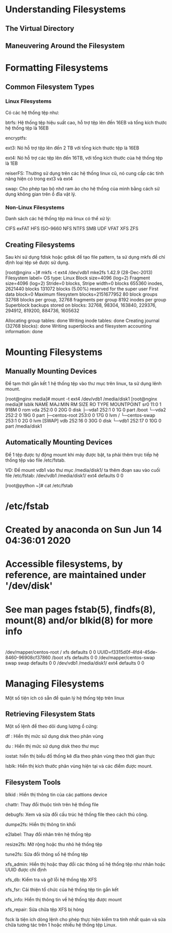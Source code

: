 # Understanding Filesystems 
## The Virtual Directory
## Maneuvering Around the Filesystem

# Formatting Filesystems
## Common Filesystem Types
### Linux Filesystems
Có các hệ thống tệp như:

btrfs: Hệ thống tệp hiệu suất cao, hỗ trợ tệp lên đến 16EB và tổng kích thước hệ thống tệp là 16EB

encryptfs:

ext3: Nó hỗ trợ tệp lên đến 2 TB với tổng kích thước tệp là 16EB

ext4: Nó hỗ trợ các tệp lên đến 16TB, với tổng kích thước của hệ thống tệp là 1EB

reiserFS: Thường sử dụng trên các hệ thống linux cũ, nó cung cấp các tính năng hiện có trong ext3 và ext4

swap: Cho phép tạo bộ nhớ ram ảo cho hệ thống của mình bằng cách sử dụng không gian trên ổ đĩa vật lý.

### Non-Linux Filesystems
Danh sách các hệ thống tệp mà linux có thể xử lý:

CIFS
exFAT
HFS
ISO-9660
NFS
NTFS
SMB
UDF
VFAT
XFS
ZFS
## Creating Filesystems
Sau khi sử dụng fdisk hoặc gdisk để tạo file pattern, ta sử dụng mkfs để chỉ định loại tệp sẽ được sử dụng.

[root@nginx ~]# mkfs -t ext4 /dev/vdb1
mke2fs 1.42.9 (28-Dec-2013)
Filesystem label=
OS type: Linux
Block size=4096 (log=2)
Fragment size=4096 (log=2)
Stride=0 blocks, Stripe width=0 blocks
655360 inodes, 2621440 blocks
131072 blocks (5.00%) reserved for the super user
First data block=0
Maximum filesystem blocks=2151677952
80 block groups
32768 blocks per group, 32768 fragments per group
8192 inodes per group
Superblock backups stored on blocks:
        32768, 98304, 163840, 229376, 294912, 819200, 884736, 1605632

Allocating group tables: done
Writing inode tables: done
Creating journal (32768 blocks): done
Writing superblocks and filesystem accounting information: done
# Mounting Filesystems
## Manually Mounting Devices
Để tạm thời gắn kết 1 hệ thống tệp vào thư mục trên linux, ta sử dụng lênh mount.

[root@nginx media]# mount -t ext4 /dev/vdb1 /media/disk1
[root@nginx media]# lsblk
NAME            MAJ:MIN RM  SIZE RO TYPE MOUNTPOINT
sr0              11:0    1  918M  0 rom
vda             252:0    0   20G  0 disk
├─vda1          252:1    0    1G  0 part /boot
└─vda2          252:2    0   19G  0 part
  ├─centos-root 253:0    0   17G  0 lvm  /
  └─centos-swap 253:1    0    2G  0 lvm  [SWAP]
vdb             252:16   0   30G  0 disk
└─vdb1          252:17   0   10G  0 part /media/disk1
## Automatically Mounting Devices
Để 1 tệp được tự động mount khi máy được bật, ta phải thêm trực tiếp hệ thống tệp vào file /etc/fstab.

VD: Để mount vdb1 vào thư mục /media/disk1/ ta thêm đoạn sau vào cuối file /etc/fstab: /dev/vdb1 /media/disk1/ ext4 defaults 0 0

[root@python ~]# cat /etc/fstab

#
# /etc/fstab
# Created by anaconda on Sun Jun 14 04:36:01 2020
#
# Accessible filesystems, by reference, are maintained under '/dev/disk'
# See man pages fstab(5), findfs(8), mount(8) and/or blkid(8) for more info
#
/dev/mapper/centos-root /                       xfs     defaults        0 0
UUID=f3315d0f-4fd4-45de-8460-96908cf37860 /boot                   xfs     defaults        0 0
/dev/mapper/centos-swap swap                    swap    defaults        0 0
/dev/vdb1 /media/disk1/ ext4 defaults 0 0
# Managing Filesystems
Một số tiện ích có sẵn để quản lý hệ thống tệp trên linux

## Retrieving Filesystem Stats
Một số lệnh để theo dõi dung lượng ổ cứng:

df : Hiển thị mức sử dụng disk theo phân vùng

du : Hiển thị mức sử dụng disk theo thư mục

iostat: hiển thị biểu đồ thống kê đĩa theo phân vùng theo thời gian thực

lsblk: Hiển thị kích thước phân vùng hiện tại và các điểm được mount.

## Filesystem Tools
blkid : Hiển thị thông tin của các pattions device

chattr: Thay đổi thuộc tính trên hệ thống file

debugfs: Xem và sửa đổi cấu trúc hệ thống file theo cách thủ công.

dumpe2fs: Hiển thị thông tin khối

e2label: Thay đổi nhãn trên hệ thống tệp

resize2fs: Mở rộng hoặc thu nhỏ hệ thống tệp

tune2fs: Sửa đổi thông số hệ thống tệp

xfs_admin: Hiển thị hoặc thay đổi các thông số hệ thống tệp như nhãn hoặc UUID được chỉ định

xfs_db: Kiểm tra và gỡ lỗi hệ thống tệp XFS

xfs_fsr: Cải thiện tổ chức của hệ thống tệp tin gắn kết

xfs_info: Hiển thị thông tin về hệ thống tệp được mount

xfs_repair: Sửa chữa tệp XFS bị hỏng

fsck là tiện ích dòng lệnh cho phép thực hiện kiểm tra tính nhất quán và sửa chữa tương tác trên 1 hoặc nhiều hệ thống tệp Linux.